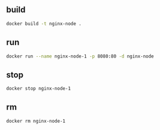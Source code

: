## build

```bash
docker build -t nginx-node .
```

## run 

```bash
docker run --name nginx-node-1 -p 8080:80 -d nginx-node
```

## stop

```bash
docker stop nginx-node-1
```

## rm

```bash
docker rm nginx-node-1
```